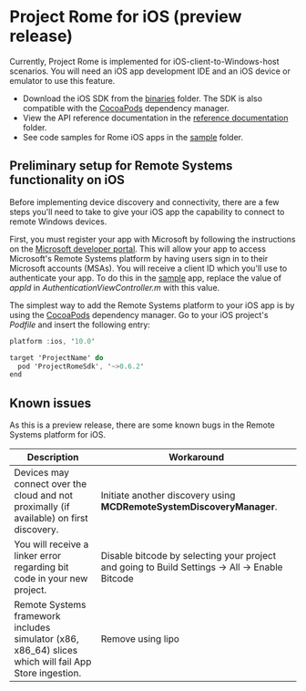 # Project Rome for iOS (preview release)

Currently, Project Rome is implemented for iOS-client-to-Windows-host scenarios. You will need an iOS app development IDE and an iOS device or emulator to use this feature.

* Download the iOS SDK from the [binaries](binaries/) folder. The SDK is also compatible with the [CocoaPods](https://cocoapods.org/?q=projectrome) dependency manager.
* View the API reference documentation in the [reference documentation](reference%20documentation/) folder.
* See code samples for Rome iOS apps in the [sample](sample/) folder.

## Preliminary setup for Remote Systems functionality on iOS

Before implementing device discovery and connectivity, there are a few steps you'll need to take to give your iOS app the capability to connect to remote Windows devices.

First, you must register your app with Microsoft by following the instructions on the [Microsoft developer portal](https://apps.dev.microsoft.com/). This will allow your app to access Microsoft's Remote Systems platform by having users sign in to their Microsoft accounts (MSAs). You will receive a client ID which you'll use to authenticate your app. To do this in the [sample](sample/) app, replace the value of _appId_ in _AuthenticationViewController.m_ with this value.

The simplest way to add the Remote Systems platform to your iOS app is by using the [CocoaPods](https://cocoapods.org/) dependency manager. Go to your iOS project's *Podfile* and insert the following entry:

```ObjectiveC
platform :ios, '10.0'

target 'ProjectName' do
  pod 'ProjectRomeSdk', '~>0.6.2'
end
```


## Known issues

As this is a preview release, there are some known bugs in the Remote Systems platform for iOS.

|Description | Workaround |
| -----|-----|
|Devices may connect over the cloud and not proximally (if available) on first discovery. | Initiate another discovery using **MCDRemoteSystemDiscoveryManager**. |
| You will receive a linker error regarding bit code in your new project. | Disable bitcode by selecting your project and going to Build Settings -> All -> Enable Bitcode|
|Remote Systems framework includes simulator (x86, x86_64) slices which will fail App Store ingestion. | Remove using lipo|

